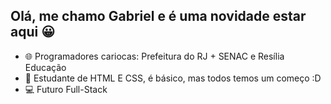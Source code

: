 ## Olá, me chamo Gabriel e é uma novidade estar aqui 😀

- 🌐 Programadores cariocas: Prefeitura do RJ + SENAC e Resília Educação
- 🌱 Estudante de HTML E CSS, é básico, mas todos temos um começo :D
- 💻 Futuro Full-Stack

